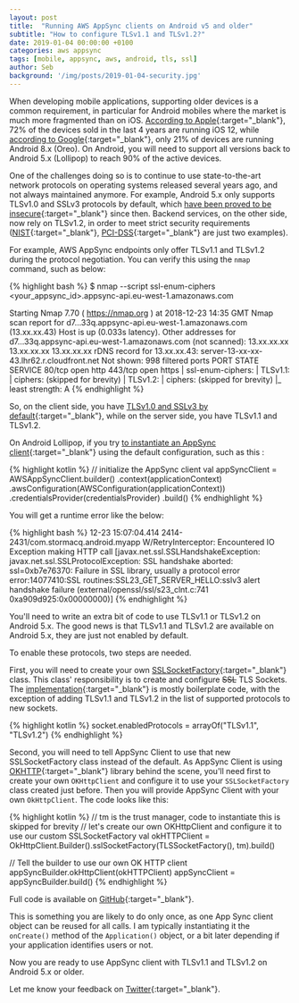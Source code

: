 ```yaml
---
layout: post
title:  "Running AWS AppSync clients on Android v5 and older"
subtitle: "How to configure TLSv1.1 and TLSv1.2?"
date: 2019-01-04 00:00:00 +0100
categories: aws appsync
tags: [mobile, appsync, aws, android, tls, ssl]
author: Seb
background: '/img/posts/2019-01-04-security.jpg'
---
```


When developing mobile applications, supporting older devices is a common requirement, in particular for Android mobiles where the market is much more fragmented than on iOS.  [According to Apple][iOS adoption]{:target="_blank"}, 72% of the devices sold in the last 4 years are running iOS 12, while [according to Google][android adoption]{:target="_blank"}, only 21% of devices are running Android 8.x (Oreo).  On Android, you will need to support all versions back to Android 5.x (Lollipop) to reach 90% of the active devices.

One of the challenges doing so is to continue to use state-to-the-art network protocols on operating systems released several years ago, and not always maintained anymore.  For example, Android 5.x only supports TLSv1.0 and SSLv3 protocols by default, which [have been proved to be insecure][poddle]{:target="_blank"} since then.  Backend services, on the other side, now rely on TLSv1.2, in order to meet strict security requirements ([NIST][NIST]{:target="_blank"}, [PCI-DSS][PCIDSS]{:target="_blank"} are just two examples).

For example, AWS AppSync endpoints only offer TLSv1.1 and TLSv1.2 during the protocol negotiation. You can verify this using the ```nmap``` command, such as below:

{% highlight bash %}
$ nmap --script ssl-enum-ciphers <your_appsync_id>.appsync-api.eu-west-1.amazonaws.com

Starting Nmap 7.70 ( https://nmap.org ) at 2018-12-23 14:35 GMT
Nmap scan report for d7...33q.appsync-api.eu-west-1.amazonaws.com (13.xx.xx.43)
Host is up (0.033s latency).
Other addresses for d7...33q.appsync-api.eu-west-1.amazonaws.com (not scanned): 13.xx.xx.xx 13.xx.xx.xx 13.xx.xx.xx
rDNS record for 13.xx.xx.43: server-13-xx-xx-43.lhr62.r.cloudfront.net
Not shown: 998 filtered ports
PORT    STATE SERVICE
80/tcp  open  http
443/tcp open  https
| ssl-enum-ciphers:
|   TLSv1.1:
|     ciphers:
(skipped for brevity)
|   TLSv1.2:
|     ciphers:
(skipped for brevity)
|_  least strength: A
{% endhighlight %}


So, on the client side, you have [TLSv1.0 and SSLv3 by default][androidtlsv1.1]{:target="_blank"}, while on the server side, you have TLSv1.1 and TLSv1.2.

On Android Lollipop, if you try [to instantiate an AppSync client][AppSyncClient]{:target="_blank"} using the default configuration, such as this :

{% highlight kotlin %}
// initialize the AppSync client
val appSyncClient = AWSAppSyncClient.builder()
        .context(applicationContext)
        .awsConfiguration(AWSConfiguration(applicationContext))
        .credentialsProvider(credentialsProvider)
        .build()
{% endhighlight %}

You will get a runtime error like the below:

{% highlight bash %}
12-23 15:07:04.414 2414-2431/com.stormacq.android.myapp W/RetryInterceptor: Encountered IO Exception making HTTP call [javax.net.ssl.SSLHandshakeException: javax.net.ssl.SSLProtocolException: SSL handshake aborted: ssl=0xb7e76370: Failure in SSL library, usually a protocol error
    error:14077410:SSL routines:SSL23_GET_SERVER_HELLO:sslv3 alert handshake failure (external/openssl/ssl/s23_clnt.c:741 0xa909d925:0x00000000)]
{% endhighlight %}

You'll need to write an extra bit of code to use TLSv1.1 or TLSv1.2 on Android 5.x. The good news is that TLSv1.1 and TLSv1.2 are available on Android 5.x, they are just not enabled by default.  

To enable these protocols, two steps are needed.

First, you will need to create your own [SSLSocketFactory](https://developer.android.com/reference/javax/net/ssl/SSLSocketFactory){:target="_blank"} class.  This class' responsibility is to create and configure ~~SSL~~ TLS Sockets.  The [implementation](https://github.com/sebsto/maxi-80-android-exoplayer2/blob/maxi80/Maxi80/src/main/java/com/stormacq/android/maxi80/TLSSocketFactory.kt){:target="_blank"} is mostly boilerplate code, with the exception of adding TLSv1.1 and TLSv1.2 in the list of supported protocols to new sockets.

{% highlight kotlin %}
socket.enabledProtocols = arrayOf("TLSv1.1", "TLSv1.2")
{% endhighlight %}

Second, you will need to tell AppSync Client to use that new SSLSocketFactory class instead of the default.  As AppSync Client is using [OKHTTP](https://github.com/square/okhttp/){:target="_blank"} library behind the scene, you'll need first to create your own ``OKHttpClient`` and configure it to use your ``SSLSocketFactory`` class created just before.  Then you will provide AppSync Client with your own ``OkHttpClient``.  The code looks like this:

{% highlight kotlin %}
// tm is the trust manager, code to instantiate this is skipped for brevity
// let's create our own OKHttpClient and configure it to use our custom SSLSocketFactory
val okHTTPClient = OkHttpClient.Builder().sslSocketFactory(TLSSocketFactory(), tm).build()

// Tell the builder to use our own OK HTTP client
appSyncBuilder.okHttpClient(okHTTPClient) 
appSyncClient = appSyncBuilder.build()
{% endhighlight %}

Full code is available on [GitHub](https://github.com/sebsto/maxi-80-android-exoplayer2/blob/maxi80/Maxi80/src/main/java/com/stormacq/android/maxi80/Maxi80Application.kt#L96){:target="_blank"}.

This is something you are likely to do only once, as one App Sync client object can be reused for all calls.  I am typically instantiating it the ``onCreate()`` method of the ``Application()`` object, or a bit later depending if your application identifies users or not.

Now you are ready to use AppSync client with TLSv1.1 and TLSv1.2 on Android 5.x or older.

Let me know your feedback on [Twitter][twitter]{:target="_blank"}.

[androidtlsv1.1]: https://github.com/square/okhttp/issues/1934
[AppSyncClient]: https://github.com/awslabs/aws-mobile-appsync-sdk-android
[NIST]: https://threatpost.com/federal-agencies-told-to-support-tls-1-2-by-2015/105906/
[PCIDSS]: https://blog.pcisecuritystandards.org/are-you-ready-for-30-june-2018-sayin-goodbye-to-ssl-early-tls
[poddle]: https://blog.qualys.com/ssllabs/2014/12/08/poodle-bites-tls
[iOS adoption]: https://developer.apple.com/support/app-store/
[android adoption]: https://developer.android.com/about/dashboards/
[twitter]: https://twitter.com/sebsto

